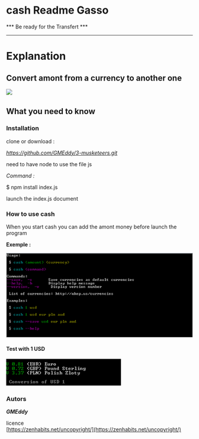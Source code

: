 # cash Readme Gasso


*** Be ready for the Transfert ***
*********************

Explanation 
==
## Convert amont from a currency to another one  ##

![](http://gifgifs.com/animations/other-animations/money/money-counter.gif)


## What you need to know #

### Installation ###

clone or download :

*https://github.com/GMEddy/3-musketeers.git*

need to have node to use the file js 

*Command :*
 
 $ npm install index.js

launch the index.js document 

### How to use cash 

When you start cash you can add the amont money before launch the program 

**Exemple :**

![alt text](cash.PNG "Cash test")

#### Test with 1 USD ####
![alt text](1USD.PNG "1USD")


### Autors ###

***GMEddy***

licence <br/>
[https://zenhabits.net/uncopyright/](https://zenhabits.net/uncopyright/)
